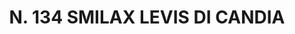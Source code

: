 ---
title: "N. 134 SMILAX LEVIS DI CANDIA"
plant-name: "N. 134"
plant-number: "134"
plant-img1: "/assets/img/plant134_verso.jpg"
plant-img2: "/assets/img/plant134.jpg"
plant-xml: "/assets/xml/plant134.xml"
plant-title: "N. 134 SMILAX LEVIS DI CANDIA"
plant-taxon-link: ""
plant-taxon-content: ""
layout: single-xml
---